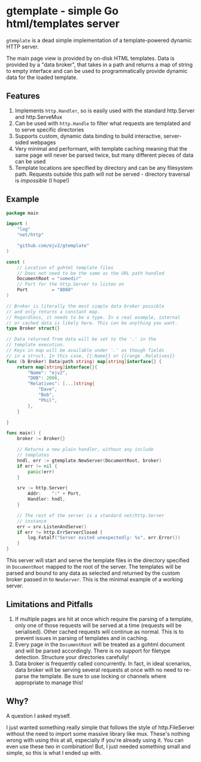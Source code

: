 # gtemplate - simple Go html/templates server

``gtemplate`` is a dead simple implementation of a template-powered dynamic HTTP server.

The main page view is provided by on-disk HTML templates. Data is provided by a "data broker", that takes in a path and returns a map of string to empty interface and can be used to programmatically provide dynamic data for the loaded template.

## Features

1. Implements ``http.Handler``, so is easily used with the standard http.Server and http.ServeMux
1. Can be used with ``http.Handle`` to filter what requests are templated and to serve specific directories
1. Supports custom, dynamic data binding to build interactive, server-sided webpages
1. Very minimal and performant, with template caching meaning that the same page will never be parsed twice, but many different pieces of data can be used
1. Template locations are specified by directory and can be any filesystem path. Requests outside this path will not be served - directory traversal is *impossible* (I hope!)

## Example

```go
package main

import (
	"log"
	"net/http"

	"github.com/ejv2/gtemplate"
)

const (
	// Location of gohtml template files
	// Does not need to be the same as the URL path handled
	DocumentRoot = "somedir"
	// Port for the http.Server to listen on
	Port         = "8080"
)

// Broker is literally the most simple data broker possible
// and only returns a constant map.
// Regardless, it needs to be a type. In a real example, internal
// or cached data is likely here. This can be anything you want.
type Broker struct{}

// Data returned from data will be set to the '.' in the
// template execution.
// Keys in map will be available under '.' as though fields
// in a struct. In this case, {{.Name}} or {{range .Relatives}}
func (b Broker) Data(path string) map[string]interface{} {
	return map[string]interface{}{
		"Name": "ejv2",
		"DOB": 2006,
		"Relatives": [...]string{
			"Dave",
			"Bob",
			"Phil",
		},
	}

}

func main() {
	broker := Broker{}

	// Returns a new plain handler, without any include
	// templates
	hndl, err := gtemplate.NewServer(DocumentRoot, broker)
	if err != nil {
		panic(err)
	}

	srv := http.Server{
		Addr:    ":" + Port,
		Handler: hndl,
	}

	// The rest of the server is a standard net/http.Server
	// instance
	err = srv.ListenAndServe()
	if err != http.ErrServerClosed {
		log.Fatalf("Server exited unexpectedly: %s", err.Error())
	}
}
```

This server will start and serve the template files in the directory specified in ``DocumentRoot`` mapped to the root of the server. The templates will be parsed and bound to any data as selected and returned by the custom broker passed in to ``NewServer``. This is the minimal example of a working server.

## Limitations and Pitfalls

1. If multiple pages are hit at once which require the parsing of a template, only one of those requests will be served at a time (requests will be serialised). Other cached requests will continue as normal. This is to prevent issues in parsing of templates and in caching.
1. Every page in the ``DocumentRoot`` will be treated as a gohtml document and will be parsed accordingly. There is no support for filetype detection. Structure your directories carefully!
1. Data broker is frequently called concurrently. In fact, in ideal scenarios, data broker will be serving several requests at once with no need to re-parse the template. Be sure to use locking or channels where appropriate to manage this!

## Why?

A question I asked myself.

I just wanted something really simple that follows the style of http.FileServer without the need to import some massive library like mux. These's nothing wrong with using this at all, especially if you're already using it. You can even use these two in combination! But, I just needed something small and simple, so this is what I ended up with.
